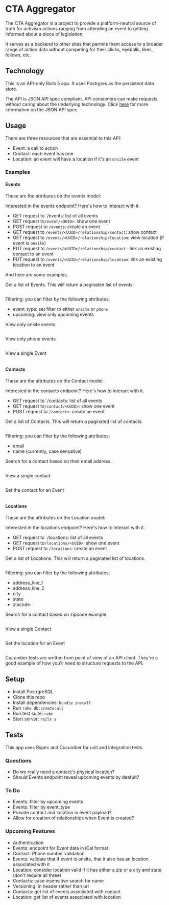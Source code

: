 # CTA Aggregator

The CTA Aggregator is a project to provide a platform-neutral source of truth
for activism actions ranging from attending an event to getting informed about
a piece of legislation.

It serves as a backend to other sites that permits them access to a broader 
range of action data without competing for their clicks, eyeballs, likes, 
follows, etc. 

## Technology

This is an API-only Rails 5 app.  It uses Postrgres as the persistent data 
store.

The API is JSON API spec compliant.  API consumers can make requests without
caring about the underlying technology.  Click [here](http://jsonapi.org/) 
for more information on the JSON API spec.

## Usage

There are three resources that are essential to this API:
* Event: a call to action
* Contact: each event has one
* Location: an event will have a location if it's an `onsite` event


### Examples

#### Events
These are the attributes on the events model:


Interested in the events endpoint? Here's how to interact with  it.

* GET request to `/events: list of all events 
* GET request to`/event/<UUID>`: show one event
* POST request to `/events`: create an event
* GET request to `/events/<UUID>/relationship/contact`: show contact
* GET request to `/events/<UUID>/relationship/location`: view location (if event is `onsite`)
* PUT request to `/events/<UUID>/relationship/contact` : link an existing contact to an event
* PUT request to `/events/<UUID>/relationship/location`: link an existing location to an event

And here are some examples.

Get a list of Events. This will return a paginated list of events. 
```

```

Filtering: you can filter by the following attributes:
* event_type: set filter to either `onsite` or `phone`
* upcoming: view only upcoming events

View only onsite events
```

```

View only phone events
```

```

View a single Event
```

```

#### Contacts

These are the attributes on the Contact model:


Interested in the contacts endpoint? Here's how to interact with  it.
* GET request to `/contacts: list of all events 
* GET request to`/contact/<UUID>`: show one event
* POST request to `/contacts`: create an event

Get a list of Contacts. This will return a paginated list of contacts. 
```

```

Filtering: you can filter by the following attributes:
* email
* name (currently, case sensative)

Search for a contact based on their email address.
```

```

View a single contact

```

```

Set the contact for an Event
```

```

#### Locations

These are the attributes on the Location model:


Interested in the locations endpoint? Here's how to interact with  it.
* GET request to `/locations: list of all events 
* GET request to`/locations/<UUID>`: show one event
* POST request to `/locations`: create an event

Get a list of Locations. This will return a paginated list of locations. 
```

```

Filtering: you can filter by the following attributes:
* address_line_1
* address_line_2
* city
* state
* zipcode.

Search for a contact based on zipcode example.

```

```

View a single Contact

```

```

Set the location for an Event
```

```

Cucumber tests are written from point of view of an API client.  They're a
good example of how you'll need to structure requests to the API.


## Setup

* Install PostrgreSQL
* Clone this repo
* Install dependencies: `bundle install`
* Run `rake db:create:all`
* Run test suite: `rake`
* Start server: `rails s`

## Tests

This app uses Rspec and Cucumber for unit and integration tests.

### Questions
 * Do we really need a contact's physical location?
 * Should Events endpoint reveal upcoming events by deafult?

### To Do
* Events: filter by upcoming events
* Events: filter by event_type
* Provide contact and location in event payload?
* Allow for creation of relationships when Event is created?


### Upcoming Features
* Authentication
* Events: endpoint for Event data in iCal format
* Contact: Phone number validation
* Events: validate that if event is onsite, that it also has an location associated with it
* Location: consider location valid if it has either a zip or a city and state (don't require all three)
* Contacts: case insensitive search for name
* Versioning: in header rather than url
* Contacts: get list of events associated with contact
* Location: get list of events associated with location
